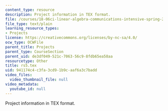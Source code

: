 ```yaml
---
content_type: resource
description: Project information in TEX format.
file: /courses/18-06ci-linear-algebra-communications-intensive-spring-2004/941174c4c3fa3cd91b9caaf6a3c7badd_rs5.tex
file_type: text/plain
learning_resource_types:
- Projects
license: https://creativecommons.org/licenses/by-nc-sa/4.0/
ocw_type: OCWFile
parent_title: Projects
parent_type: CourseSection
parent_uid: de3df049-521c-7063-56c9-8fdb65ea58aa
resourcetype: Other
title: rs5.tex
uid: 941174c4-c3fa-3cd9-1b9c-aaf6a3c7badd
video_files:
  video_thumbnail_file: null
video_metadata:
  youtube_id: null
---
```

Project information in TEX format.